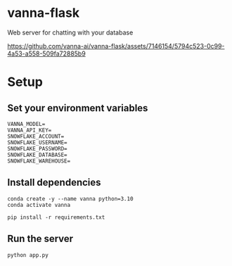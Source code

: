 # vanna-flask
Web server for chatting with your database



https://github.com/vanna-ai/vanna-flask/assets/7146154/5794c523-0c99-4a53-a558-509fa72885b9



# Setup

## Set your environment variables
```
VANNA_MODEL=
VANNA_API_KEY=
SNOWFLAKE_ACCOUNT=
SNOWFLAKE_USERNAME=
SNOWFLAKE_PASSWORD=
SNOWFLAKE_DATABASE=
SNOWFLAKE_WAREHOUSE=
```

## Install dependencies
```
conda create -y --name vanna python=3.10
conda activate vanna

pip install -r requirements.txt
```

## Run the server
```
python app.py
```

